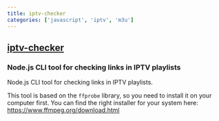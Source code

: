 ```yaml
---
title: iptv-checker
categories: ['javascript', 'iptv', 'm3u']
---
```

## [iptv-checker](https://github.com/freearhey/iptv-checker)

### Node.js CLI tool for checking links in IPTV playlists


Node.js CLI tool for checking links in IPTV playlists.

This tool is based on the `ffprobe` library, so you need to install it on your computer first. You can find the right installer for your system here: https://www.ffmpeg.org/download.html
